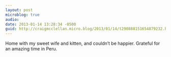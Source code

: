 ```yaml
---
layout: post
microblog: true
audio: 
date: 2013-01-14 13:28:34 -0500
guid: http://craigmcclellan.micro.blog/2013/01/14/t290888151654879232.html
---
```

Home with my sweet wife and kitten, and couldn’t be happier. Grateful for an amazing time in Peru.

